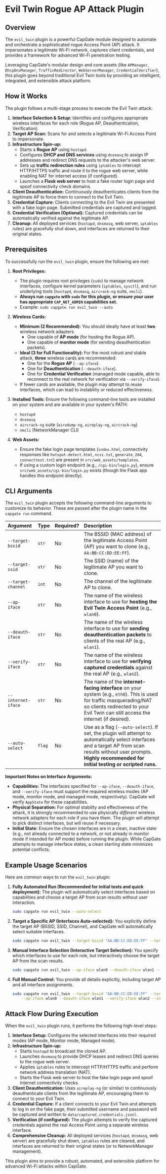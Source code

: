 # Evil Twin Rogue AP Attack Plugin

## Overview

The `evil_twin` plugin is a powerful CapGate module designed to automate and orchestrate a sophisticated rogue Access Point (AP) attack. It impersonates a legitimate Wi-Fi network, captures client credentials, and provides a framework for advanced Wi-Fi penetration testing.

Leveraging CapGate's modular design and core assets (like `APManager`, `DhcpDnsManager`, `TrafficRedirector`, `WebServerManager`, `CredentialVerifier`), this plugin goes beyond traditional Evil Twin tools by providing an intelligent, integrated, and extensible attack platform.

## How it Works

The plugin follows a multi-stage process to execute the Evil Twin attack:

1. **Interface Selection & Setup:** Identifies and configures appropriate wireless interfaces for each role (Rogue AP, Deauthentication, Verification).
2. **Target AP Scan:** Scans for and selects a legitimate Wi-Fi Access Point to impersonate.
3. **Infrastructure Spin-up:**
    * Starts a **Rogue AP** using `hostapd`.
    * Configures **DHCP and DNS services** using `dnsmasq` to assign IP addresses and redirect DNS requests to the attacker's web server.
    * Sets up **traffic redirection rules** using `iptables` to intercept HTTP/HTTPS traffic and route it to the rogue web server, while enabling NAT for internet access (if configured).
    * Launches a **Flask web server** to host a fake router login page and spoof connectivity check domains.
4. **Client Deauthentication:** Continuously deauthenticates clients from the legitimate AP to force them to connect to the Evil Twin.
5. **Credential Capture:** Clients connecting to the Evil Twin are presented with a fake login page. Submitted credentials are captured and logged.
6. **Credential Verification (Optional):** Captured credentials can be automatically verified against the legitimate AP.
7. **Cleanup:** All deployed services (`hostapd`, `dnsmasq`, web server, `iptables` rules) are gracefully shut down, and interfaces are returned to their original states.

## Prerequisites

To successfully run the `evil_twin` plugin, ensure the following are met:

1. **Root Privileges:**
    * The plugin requires root privileges (`sudo`) to manage network interfaces, configure kernel parameters (`iptables`, `sysctl`), and run underlying tools (`hostapd`, `dnsmasq`, `aircrack-ng` suite, `nmcli`).
    * **Always run `capgate` with `sudo` for this plugin, or ensure your user has appropriate `CAP_NET_ADMIN` capabilities set.**
    * Example: `sudo capgate run evil_twin --auto`

2. **Wireless Cards:**
    * **Minimum (2 Recommended):** You should ideally have at least **two** wireless network adapters.
        * One capable of **AP mode** (for hosting the Rogue AP).
        * One capable of **monitor mode** (for sending deauthentication packets).
    * **Ideal (3 for Full Functionality):** For the most robust and stable attack, **three** wireless cards are recommended:
        * One for the **Rogue AP** (`--ap-iface`).
        * One for **Deauthentication** (`--deauth-iface`).
        * One for **Credential Verification** (managed mode capable, able to reconnect to the real network for verification via `--verify-iface`).
    * If fewer cards are available, the plugin may attempt to reuse interfaces, which can lead to instability or reduced effectiveness.

3. **Installed Tools:**
    Ensure the following command-line tools are installed on your system and are available in your system's PATH:
    * `hostapd`
    * `dnsmasq`
    * `aircrack-ng` suite (`airodump-ng`, `aireplay-ng`, `aircrack-ng`)
    * `nmcli` (NetworkManager CLI)

4. **Web Assets:**
    * Ensure the fake login page templates (`index.html`, connectivity responses like `hotspot-detect.html`, `ncsi.txt`, `generate_204`, `connecttest.txt`) are present in `src/web_assets/templates`.
    * If using a custom login endpoint (e.g., `/cgi-bin/login.py`), ensure `src/web_assets/cgi-bin/login.py` exists (though the Flask app handles this endpoint directly).

## CLI Arguments

The `evil_twin` plugin accepts the following command-line arguments to customize its behavior. These are passed after the plugin name in the `capgate run` command.

| Argument          | Type     | Required? | Description                                                                                                                                                                                                                                                                                       |
| :---------------- | :------- | :-------- | :---------------------------------------------------------------------------------------------------------------------------------------------------------------------------------------------------------------------------------------------------------------------------------- |
| `--target-bssid`  | `str`    | No        | The BSSID (MAC address) of the legitimate Access Point (AP) you want to clone (e.g., `AA:BB:CC:DD:EE:FF`).                                                                                                                                                                         |
| `--target-ssid`   | `str`    | No        | The SSID (name) of the legitimate AP you want to clone.                                                                                                                                                                                                                           |
| `--target-channel`| `int`    | No        | The channel of the legitimate AP to clone.                                                                                                                                                                                                                                          |
| `--ap-iface`      | `str`    | No        | The name of the wireless interface to use for **hosting the Evil Twin Access Point** (e.g., `wlan0`).                                                                                                                                                                                 |
| `--deauth-iface`  | `str`    | No        | The name of the wireless interface to use for **sending deauthentication packets** to clients of the real AP (e.g., `wlan1`).                                                                                                                                                       |
| `--verify-iface`  | `str`    | No        | The name of the wireless interface to use for **verifying captured credentials** against the real AP (e.g., `wlan2`).                                                                                                                                                                 |
| `--internet-iface`| `str`    | No        | The name of the **internet-facing interface** on your system (e.g., `eth0`). This is used for traffic masquerading/NAT so clients redirected to your Evil Twin can still access the internet (if desired).                                                                               |
| `--auto-select`   | `flag`   | No        | Use as a flag (`--auto-select`). If set, the plugin will attempt to automatically select interfaces and a target AP from scan results without user prompts. **Highly recommended for initial testing or scripted runs.** |

**Important Notes on Interface Arguments:**

* **Capabilities:** The interfaces specified for `--ap-iface`, `--deauth-iface`, and `--verify-iface` must support the required wireless modes (AP mode, monitor mode, and managed mode, respectively). CapGate will verify `AppState` for these capabilities.
* **Physical Separation:** For optimal stability and effectiveness of the attack, it is strongly recommended to use physically *different* wireless network adapters for each role if you have them. The plugin will attempt to pick distinct interfaces, but will reuse if necessary.
* **Initial State:** Ensure the chosen interfaces are in a clean, inactive state (e.g., not already connected to a network, or not already in monitor mode if intended for AP mode) before running the plugin. While CapGate attempts to manage interface states, a clean starting state minimizes potential conflicts.

## Example Usage Scenarios

Here are common ways to run the `evil_twin` plugin:

1. **Fully Automated Run (Recommended for initial tests and quick deployment):**
    The plugin will automatically select interfaces based on capabilities and choose a target AP from scan results without user interaction.

    ```bash
    sudo capgate run evil_twin --auto-select
    ```

2. **Target a Specific AP (Interfaces Auto-selected):**
    You explicitly define the target AP (BSSID, SSID, Channel), and CapGate will automatically select suitable interfaces.

    ```bash
    sudo capgate run evil_twin --target-bssid "AA:BB:CC:DD:EE:FF" --target-ssid "MyHomeWifi" --target-channel 6 --auto-select
    ```

3. **Manual Interface Selection (Interactive Target Selection):**
    You specify which interfaces to use for each role, but interactively choose the target AP from the scan results.

    ```bash
    sudo capgate run evil_twin --ap-iface wlan0 --deauth-iface wlan1 --verify-iface wlan2
    ```

4. **Full Manual Control:**
    You provide all details explicitly, including target AP and all interface assignments.

    ```bash
    sudo capgate run evil_twin --target-bssid "AA:BB:CC:DD:EE:FF" --target-ssid "MyHomeWifi" --target-channel 6 \
        --ap-iface wlan0 --deauth-iface wlan1 --verify-iface wlan2 --internet-iface eth0
    ```

## Attack Flow During Execution

When the `evil_twin` plugin runs, it performs the following high-level steps:

1. **Interface Setup:** Configures the selected interfaces into their required modes (AP mode, Monitor mode, Managed mode).
2. **Infrastructure Spin-up:**
    * Starts `hostapd` to broadcast the cloned AP.
    * Launches `dnsmasq` to provide DHCP leases and redirect DNS queries to the rogue web server.
    * Applies `iptables` rules to intercept HTTP/HTTPS traffic and perform network address translation (NAT).
    * Starts the Flask web server to host the fake login page and spoof internet connectivity checks.
3. **Client Deauthentication:** Uses `aireplay-ng` (or similar) to continuously deauthenticate clients from the legitimate AP, encouraging them to connect to your Evil Twin.
4. **Credential Capture:** If a client connects to your Evil Twin and attempts to log in on the fake page, their submitted username and password will be captured and written to `data/captured_credentials.jsonl`.
5. **Verification (if configured):** The plugin attempts to verify the captured credentials against the real Access Point using a separate wireless interface.
6. **Comprehensive Cleanup:** All deployed services (`hostapd`, `dnsmasq`, web server) are gracefully shut down, `iptables` rules are cleared, and interfaces are returned to their original states (or to NetworkManager management).

This plugin aims to provide a robust, automated, and extensible platform for advanced Wi-Fi attacks within CapGate.
